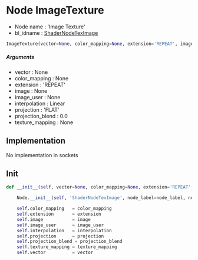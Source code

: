 # Node ImageTexture

- Node name : 'Image Texture'
- bl_idname : [ShaderNodeTexImage](https://docs.blender.org/api/current/bpy.types.ShaderNodeTexImage.html)


``` python
ImageTexture(vector=None, color_mapping=None, extension='REPEAT', image=None, image_user=None, interpolation='Linear', projection='FLAT', projection_blend=0.0, texture_mapping=None, node_label=None, node_color=None)
```
##### Arguments

- vector : None
- color_mapping : None
- extension : 'REPEAT'
- image : None
- image_user : None
- interpolation : Linear
- projection : 'FLAT'
- projection_blend : 0.0
- texture_mapping : None

## Implementation

No implementation in sockets

## Init

``` python
def __init__(self, vector=None, color_mapping=None, extension='REPEAT', image=None, image_user=None, interpolation='Linear', projection='FLAT', projection_blend=0.0, texture_mapping=None, node_label=None, node_color=None):

    Node.__init__(self, 'ShaderNodeTexImage', node_label=node_label, node_color=node_color)

    self.color_mapping   = color_mapping
    self.extension       = extension
    self.image           = image
    self.image_user      = image_user
    self.interpolation   = interpolation
    self.projection      = projection
    self.projection_blend = projection_blend
    self.texture_mapping = texture_mapping
    self.vector          = vector
```
